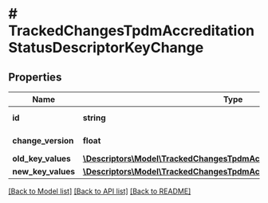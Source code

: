 # # TrackedChangesTpdmAccreditationStatusDescriptorKeyChange

## Properties

Name | Type | Description | Notes
------------ | ------------- | ------------- | -------------
**id** | **string** | Resource identifier | [optional]
**change_version** | **float** | Change version | [optional]
**old_key_values** | [**\Descriptors\Model\TrackedChangesTpdmAccreditationStatusDescriptorKey**](TrackedChangesTpdmAccreditationStatusDescriptorKey.md) |  | [optional]
**new_key_values** | [**\Descriptors\Model\TrackedChangesTpdmAccreditationStatusDescriptorKey**](TrackedChangesTpdmAccreditationStatusDescriptorKey.md) |  | [optional]

[[Back to Model list]](../../README.md#models) [[Back to API list]](../../README.md#endpoints) [[Back to README]](../../README.md)
